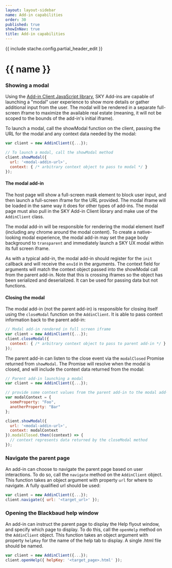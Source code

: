 ```yaml
---
layout: layout-sidebar
name: Add-in capabilities
order: 30
published: true
showInNav: true
title: Add-in capabilities
---
```

{{ include stache.config.partial_header_edit }}

# {{ name }}

### Showing a modal

Using the <a href="https://github.com/blackbaud/sky-addin-client" target="_blank">Add-in Client JavaScript library</a>, SKY Add-ins are capable of launching a "modal" user experience to show more details or gather additional input from the user.  The modal will be rendered in a separate full-screen iframe to maximize the available real estate (meaning, it will not be scoped to the bounds of the add-in's initial iframe).

To launch a modal, call the showModal function on the client, passing the URL for the modal and any context data needed by the modal:

```js
var client = new AddinClient({...});

// To launch a modal, call the showModal method
client.showModal({
  url: '<modal-addin-url>',
  context: { /* arbitrary context object to pass to modal */ }
});
```

#### The modal add-in

The host page will show a full-screen mask element to block user input, and then launch a full-screen iframe for the URL provided.  The modal iframe will be loaded in the same way it does for other types of add-ins. The modal page must also pull in the SKY Add-in Client library and make use of the `AddinClient` class.

The modal add-in will be responsible for rendering the modal element itself (including any chrome around the modal content). To create a native-looking modal experience, the modal add-in may set the page body background to `transparent` and immediately launch a SKY UX modal within its full screen iframe.

As with a typical add-in, the modal add-in should register for the `init` callback and will receive the `envId` in the arguments. The context field for arguments will match the context object passed into the showModal call from the parent add-in. Note that this is crossing iframes so the object has been serialized and deserialized. It can be used for passing data but not functions.

#### Closing the modal

The modal add-in (not the parent add-in) is responsible for closing itself using the `closeModal` function on the `AddinClient`.  It is able to pass context information back to the parent add-in:

```js
// Modal add-in rendered in full screen iframe
var client = new AddinClient({...});
client.closeModal({
  context: { /* arbitrary context object to pass to parent add-in */ }
});
```

The parent add-in can listen to the close event via the `modalClosed` Promise returned from `showModal`. The Promise will resolve when the modal is closed, and will include the context data returned from the modal:

```js
// Parent add-in launching a modal
var client = new AddinClient({...});

// provide some context values from the parent add-in to the modal add-in
var modalContext = {
  someProperty: "Foo",
  anotherProperty: "Bar"
};

client.showModal({
  url: '<modal-addin-url>',
  context: modalContext
}).modalClosed.then((context) => {
  // context represents data returned by the closeModal method
});
```

### Navigate the parent page

An add-in can choose to navigate the parent page based on user interactions. To do so, call the `navigate` method on the `AddinClient` object.  This function takes an object argument with property `url` for where to navigate. A fully qualified url should be used:

```js
var client = new AddinClient({...});
client.navigate({ url: '<target_url>' });
```

### Opening the Blackbaud help window

An add-in can instruct the parent page to display the Help flyout window, and specify which page to display.  To do this, call the `openHelp` method on the `AddinClient` object. This function takes an object argument with property `helpKey` for the name of the help tab to display. A single .html file should be named.

```js
var client = new AddinClient({...});
client.openHelp({ helpKey: '<target_page>.html' });
```